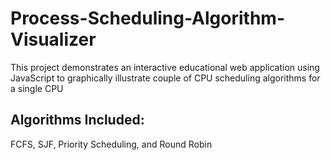 # Process-Scheduling-Algorithm-Visualizer
This project demonstrates an interactive educational web application using 
JavaScript to graphically illustrate couple of CPU scheduling algorithms
for a single CPU
## Algorithms Included:
FCFS,
SJF,
Priority Scheduling, and
Round Robin
